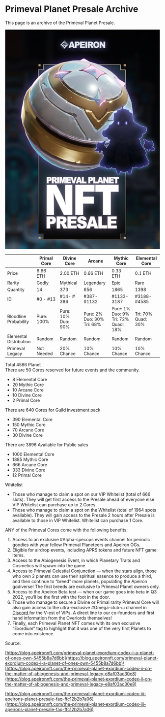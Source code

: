 # Primeval Planet Presale Archive

This page is an archive of the Primeval Planet Presale.&#x20;

![](<../../../../../.gitbook/assets/image (112).png>)

<table><thead><tr><th width="150"> </th><th width="150">Primal Core</th><th width="150">Divine Core</th><th width="150">Arcane</th><th width="150">Mythic Core</th><th width="150">Elemental Core</th></tr></thead><tbody><tr><td>Price</td><td>6.66 ETH</td><td>2.00 ETH</td><td>0.66 ETH</td><td>0.33 ETH</td><td>0.1 ETH</td></tr><tr><td>Rarity</td><td>Godly</td><td>Mythical</td><td>Legendary</td><td>Epic</td><td>Rare</td></tr><tr><td>Quantity</td><td>14</td><td>373</td><td>656</td><td>1865</td><td>1398</td></tr><tr><td>ID</td><td>#0 - #13</td><td>#14- # 386</td><td>#387- #1132</td><td>#1133-3187</td><td>#3188-#4585</td></tr><tr><td>Bloodline Probability</td><td>Pure: 100%</td><td>Pure: 10%<br>Duo: 90%</td><td>Pure: 2%<br>Duo: 30%<br>Tri: 68%</td><td>Pure: 1%<br>Duo: 9%<br>Tri: 72%<br>Quad: 18%</td><td>Tri: 70%<br>Quad: 30%</td></tr><tr><td>Elemental Distribution</td><td>Random</td><td>Random</td><td>Random</td><td>Random</td><td>Random</td></tr><tr><td>Primeval Legacy</td><td>Not Needed</td><td>20% Chance</td><td>10% Chance</td><td>10% Chance</td><td>10% Chance</td></tr></tbody></table>

Total 4586 Planet\
There are 50 Cores reserved for future events and the community.

* 8 Elemental Core
* 20 Mythic Core
* 10 Arcane Core
* 10 Divine Core
* 2 Primal Core

There are 640 Cores for Guild investment pack&#x20;

* 390 Elemental Core
* 150 Mythic Core
* 70 Arcane Core
* 30 Divine Core

There are 3896 Available for Public sales&#x20;

* 1000 Elemental Core
* 1885 Mythic Core
* 666 Arcane Core
* 333 Divine Core
* 12 Primal Core

Whitelist

* Those who manage to claim a spot on our VIP Whitelist (total of 666 slots). They will get first access to the Presale ahead of everyone else. VIP Whitelist can purchase up to 2 Cores
* Those who manage to claim a spot on the Whitelist (total of 1964 spots available). They will gain access to the Presale 2 hours after Presale is available to those in VIP Whitelist. Whitelist can purchase 1 Core.

ANY of the Primeval Cores come with the following benefits:

1. Access to an exclusive #Alpha-specops events channel for periodic goodies with your fellow Primeval Planeteers and Apeiron OGs.
2. Eligible for airdrop events, including APRS tokens and future NFT game items.
3. Access to the Abiogenesis Event, in which Planetary Traits and Cosmetics will spawn into the game
4. Access to Primeval Celestial Conjunction — when the stars align, those who own 2 planets can use their spiritual essence to produce a third, and then continue to “breed” more planets, populating the Apeiron godiverse! The first breeds are exclusive to Primeval Planet owners only.
5. Access to the Apeiron Beta test — when our game goes into beta in Q3 2022, you’ll be the first with the foot in the door.
6. Those who manage to secure a Divine or Primal rarity Primeval Core will also gain access to the ultra-exclusive #Omega-club-ω channel in [Discord ](https://discord.gg/apeironnft)for the V-est of VIPs. A direct line to our co-founders and first hand information from the Overlords themselves!
7. Finally, each Primeval Planet NFT comes with its own exclusive “Exordium” tag to highlight that it was one of the very first Planets to come into existence.

Source:&#x20;

[https://blog.apeironnft.com/primeval-planet-exordium-codex-i-a-planet-of-ones-own-5455b8a7d6bb](https://blog.apeironnft.com/primeval-planet-exordium-codex-i-a-planet-of-ones-own-5455b8a7d6bb)\
\
[https://blog.apeironnft.com/the-primeval-planet-exordium-codex-ii-on-the-matter-of-abiogenesis-and-primeval-legacy-e8af03ac30e8](https://blog.apeironnft.com/the-primeval-planet-exordium-codex-ii-on-the-matter-of-abiogenesis-and-primeval-legacy-e8af03ac30e8)

[https://blog.apeironnft.com/the-primeval-planet-exordium-codex-iii-apeirons-planet-presale-faq-ffc12b2b7a06](https://blog.apeironnft.com/the-primeval-planet-exordium-codex-iii-apeirons-planet-presale-faq-ffc12b2b7a06)

